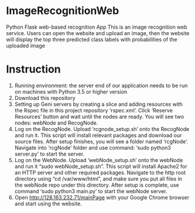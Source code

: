 # ImageRecognitionWeb
Python Flask web-based recognition App
This is an image recognition web service. 
Users can open the website and upload an image, 
then the website will display the top three predicted class labels with probabilities of the uploaded image

# Instruction
1. Running environment: the server end of our application needs to be run on machines with Python 3.5 or higher version
2. Download this repository 
3. Setting up Geni servers by creating a slice and adding resources with the Rspec file in this project repository ‘rspec.xml’. 
Click ‘Reserve Resources’ button and wait until the nodes are ready. You will see two nodes: webNode and RecogNode.
4. Log on the RecogNode. Upload ‘rcgnode_setup.sh’ onto the RecogNode and run it. This script will install relevant packages and download our source files. After setup finishes, you will see a folder named ‘rcgNode’. Navigate into ‘rcgNode’ folder and use command: ‘sudo python3 server.py’ to start the server.
5. Log on the WebNode. Upload ‘webNode_setup.sh’ onto the webNode and run it “sudo webNode_setup.sh”. This script will install Apache2 for an HTTP server and other required packages. Navigate to the http root directory using “cd /var/www/html”, and make sure you put all files in the webNode repo under this directory. After setup is complete, use command ‘sudo python3 main.py’ to start the webNode server.
6. Open http://128.163.232.71/mainPage with your Google Chrome browser and start using the website.
